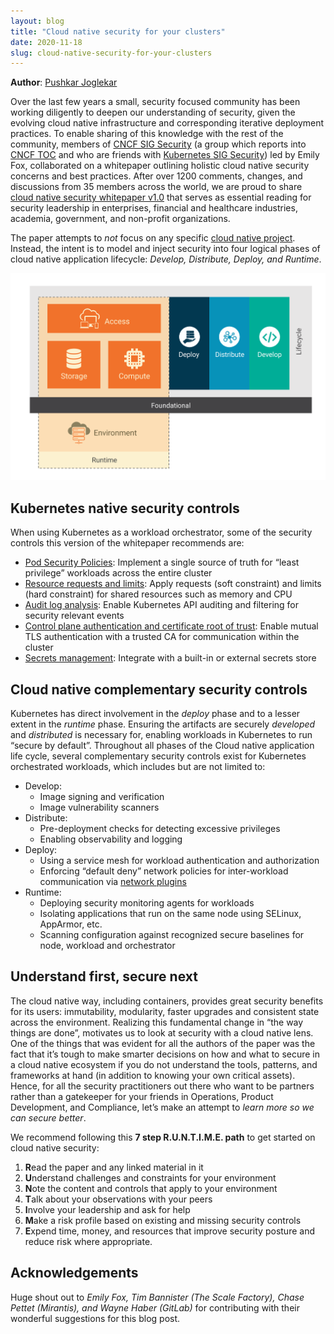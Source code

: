```yaml
---
layout: blog
title: "Cloud native security for your clusters"
date: 2020-11-18
slug: cloud-native-security-for-your-clusters
---
```


**Author**: [Pushkar Joglekar](https://twitter.com/pudijoglekar)

Over the last few years a small, security focused community has been working diligently to deepen our understanding of security, given the evolving cloud native infrastructure and corresponding iterative deployment practices. To enable sharing of this knowledge with the rest of the community, members of [CNCF SIG Security](https://github.com/cncf/sig-security) (a group which reports into [CNCF TOC](https://github.com/cncf/toc#sigs) and who are friends with [Kubernetes SIG Security](https://github.com/kubernetes/community/tree/master/sig-security)) led by Emily Fox, collaborated on a whitepaper outlining holistic cloud native security concerns and best practices. After over 1200 comments, changes, and discussions from 35 members across the world, we are proud to share [cloud native security whitepaper v1.0](placeholder) that serves as essential reading for security leadership in enterprises, financial and healthcare industries, academia, government, and non-profit organizations.

The paper attempts to _not_ focus on any specific [cloud native project](https://www.cncf.io/projects/). Instead, the intent is to model and inject security into four logical phases of cloud native application lifecycle: _Develop, Distribute, Deploy, and Runtime_.

![Cloud native application lifecycle phases](cloud-native-app-lifecycle-phases.png)

## Kubernetes native security controls
When using Kubernetes as a workload orchestrator, some of the security controls this version of the whitepaper recommends are:
* [Pod Security Policies](/docs/concepts/policy/pod-security-policy/): Implement a single source of truth for “least privilege” workloads across the entire cluster
* [Resource requests and limits](/docs/concepts/configuration/manage-resources-containers/#requests-and-limits): Apply requests (soft constraint) and limits (hard constraint) for shared resources such as memory and CPU
* [Audit log analysis](/docs/tasks/debug-application-cluster/audit/): Enable Kubernetes API auditing and filtering for security relevant events
* [Control plane authentication and certificate root of trust](/docs/concepts/architecture/control-plane-node-communication/): Enable mutual TLS authentication with a trusted CA for communication within the cluster
* [Secrets management](/docs/concepts/configuration/secret/): Integrate with a built-in or external secrets store

## Cloud native complementary security controls

Kubernetes has direct involvement in the _deploy_ phase and to a lesser extent in the _runtime_ phase. Ensuring the artifacts are securely _developed_ and _distributed_ is necessary for, enabling workloads in Kubernetes to run “secure by default”. Throughout all phases of the Cloud native application life cycle, several complementary security controls exist for Kubernetes orchestrated workloads, which includes but are not limited to:
* Develop:
  - Image signing and verification
  - Image vulnerability scanners
* Distribute:
  - Pre-deployment checks for detecting excessive privileges
  - Enabling observability and logging
* Deploy:
  - Using a service mesh for workload authentication and authorization
  - Enforcing “default deny” network policies for inter-workload communication via [network plugins](/docs/concepts/extend-kubernetes/compute-storage-net/network-plugins/)
* Runtime:
  - Deploying security monitoring agents for workloads
  - Isolating applications that run on the same node using SELinux, AppArmor, etc.
  - Scanning configuration against recognized secure baselines for node, workload and orchestrator

## Understand first, secure next
The cloud native way, including containers, provides great security benefits for its users: immutability, modularity, faster upgrades and consistent state across the environment. Realizing this fundamental change in “the way things are done”, motivates us to look at security with a cloud native lens. One of the things that was evident for all the authors of the paper was the fact that it’s tough to make smarter decisions on how and what to secure in a cloud native ecosystem if you do not understand the tools, patterns, and frameworks at hand (in addition to knowing your own critical assets). Hence, for all the security practitioners out there who want to be partners rather than a gatekeeper for your friends in Operations, Product Development, and Compliance, let’s make an attempt to _learn more so we can secure better_.

We recommend following this **7 step R.U.N.T.I.M.E. path** to get started on cloud native security:
1. <b>R</b>ead the paper and any linked material in it
2. <b>U</b>nderstand challenges and constraints for your environment
3. <b>N</b>ote the content and controls that apply to your environment
4. <b>T</b>alk about your observations with your peers
5. <b>I</b>nvolve your leadership and ask for help
6. <b>M</b>ake a risk profile based on existing and missing security controls
7. <b>E</b>xpend time, money, and resources that improve security posture and reduce risk where appropriate.

## Acknowledgements
Huge shout out to _Emily Fox, Tim Bannister (The Scale Factory), Chase Pettet (Mirantis), and Wayne Haber (GitLab)_ for contributing with their wonderful suggestions for this blog post.
